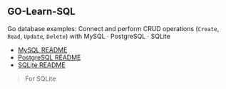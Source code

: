 ## GO-Learn-SQL
Go database examples: Connect and perform CRUD operations (`Create`, `Read`, `Update`, `Delete`) with MySQL · PostgreSQL · SQLite
<br>

* [MySQL README](README.md)
* [PostgreSQL README](README_PostgreSql.md)
* [SQLite README](README_SQLite.md)
  <br>
>For SQLite